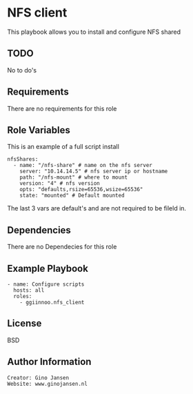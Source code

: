 NFS client
=========

This playbook allows you to install and configure NFS shared

TODO
----

No to do's

Requirements
------------

There are no requirements for this role


Role Variables
--------------

This is an example of a full script install

    nfsShares:
      - name: "/nfs-share" # name on the nfs server
        server: "10.14.14.5" # nfs server ip or hostname
        path: "/nfs-mount" # where to mount
        version: "4" # nfs version
        opts: "defaults,rsize=65536,wsize=65536"
        state: "mounted" # Default mounted

The last 3 vars are default's and are not required to be fileld in.

Dependencies
------------

There are no Dependecies for this role

Example Playbook
----------------

    - name: Configure scripts
      hosts: all
      roles:
        - ggiinnoo.nfs_client

License
-------

BSD

Author Information
------------------

    Creator: Gino Jansen
    Website: www.ginojansen.nl
